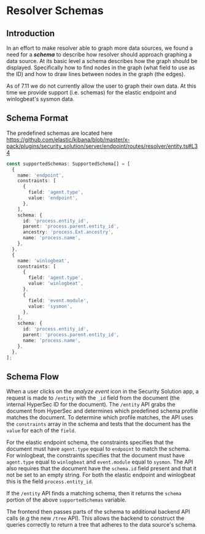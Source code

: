 # Resolver Schemas

## Introduction

In an effort to make resolver able to graph more data sources, we found a need for a _**schema**_ to describe how
resolver should approach graphing a data source. At its basic level a schema describes how the graph should be displayed.
Specifically how to find nodes in the graph (what field to use as the ID) and how to draw lines between nodes in the graph
(the edges).

As of 7.11 we do not currently allow the user to graph their own data. At this time we provide support (i.e. schemas)
for the elastic endpoint and winlogbeat's sysmon data.

## Schema Format

The predefined schemas are located here <https://github.com/elastic/kibana/blob/master/x-pack/plugins/security_solution/server/endpoint/routes/resolver/entity.ts#L34>

```typescript
const supportedSchemas: SupportedSchema[] = [
  {
    name: 'endpoint',
    constraints: [
      {
        field: 'agent.type',
        value: 'endpoint',
      },
    ],
    schema: {
      id: 'process.entity_id',
      parent: 'process.parent.entity_id',
      ancestry: 'process.Ext.ancestry',
      name: 'process.name',
    },
  },
  {
    name: 'winlogbeat',
    constraints: [
      {
        field: 'agent.type',
        value: 'winlogbeat',
      },
      {
        field: 'event.module',
        value: 'sysmon',
      },
    ],
    schema: {
      id: 'process.entity_id',
      parent: 'process.parent.entity_id',
      name: 'process.name',
    },
  },
];
```

## Schema Flow

When a user clicks on the _analyze event_ icon in the Security Solution app, a request is made to `/entity` with the
`_id` field from the document (the internal HyperSec ID for the document). The `/entity` API grabs the
document from HyperSec and determines which predefined schema profile matches the document. To determine which
profile matches, the API uses the `constraints` array in the schema and tests that the document has the `value` for
each of the `field`.

For the elastic endpoint schema, the constraints specifies that the document must have `agent.type` equal to `endpoint`
to match the schema. For winlogbeat, the constraints specifies that the document must have `agent.type` equal to
`winlogbeat` and `event.module` equal to `sysmon`. The API also requires that the document have the `schema.id` field
present and that it not be set to an empty string. For both the elastic endpoint and winlogbeat this is the field
`process.entity_id`.

If the `/entity` API finds a matching schema, then it returns the `schema` portion of the above `supportedSchemas`
variable.

The frontend then passes parts of the schema to additional backend API calls (e.g the new `/tree` API). This allows
the backend to construct the queries correctly to return a tree that adheres to the data source's schema.
